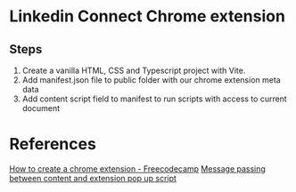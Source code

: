 # Linkedin Connect Chrome extension

## Steps

1. Create a vanilla HTML, CSS and Typescript project with Vite.
2. Add manifest.json file to public folder with our chrome extension meta data
3. Add content script field to manifest to run scripts with access to current document

# References

[How to create a chrome extension - Freecodecamp](https://www.freecodecamp.org/news/building-chrome-extension/)
[Message passing between content and extension pop up script](https://developer.chrome.com/docs/extensions/mv3/messaging/)
